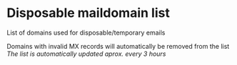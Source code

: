 # Disposable maildomain list
List of domains used for disposable/temporary emails

Domains with invalid MX records will automatically be removed from the list\
*The list is automatically updated aprox. every 3 hours*